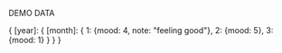 DEMO DATA

{
    [year]: {
        [month]: {
            1: {mood: 4, note: "feeling good"},
            2: {mood: 5},
            3: {mood: 1}
        }
    }
}